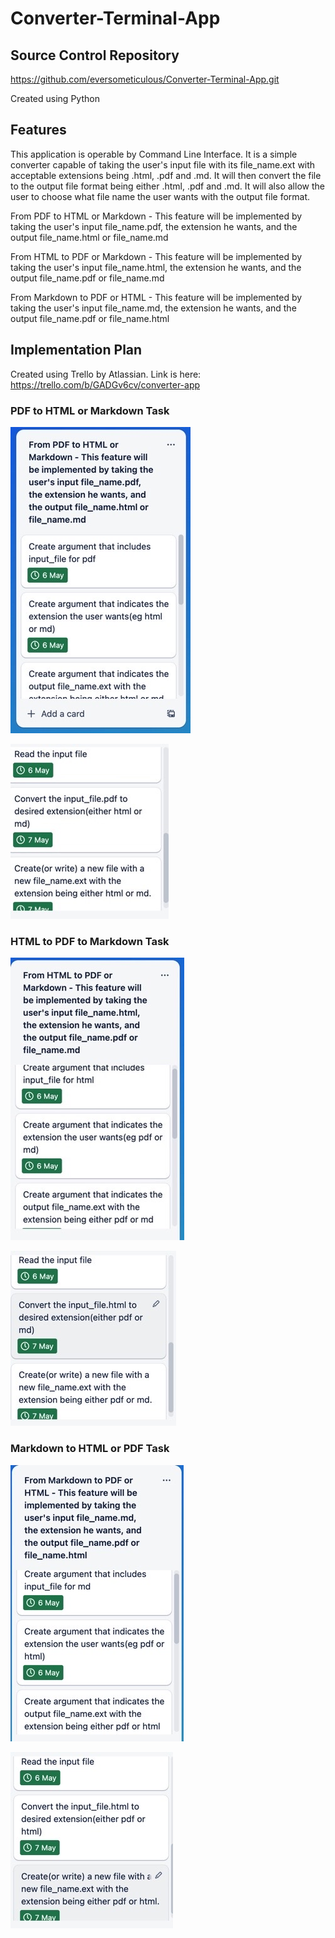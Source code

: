 # Converter-Terminal-App

## Source Control Repository
https://github.com/eversometiculous/Converter-Terminal-App.git

Created using Python

## Features

This application is operable by Command Line Interface. It is a simple converter capable of taking the user's input file with its file_name.ext with acceptable extensions being .html, .pdf and .md. It will then convert the file to the output file format being either .html, .pdf and .md. It will also allow the user to choose what file name the user wants with the output file format.

From PDF to HTML or Markdown - This feature will be implemented by taking the user's input file_name.pdf, the extension he wants, and the output file_name.html or file_name.md

From HTML to PDF or Markdown - This feature will be implemented by taking the user's input file_name.html, the extension he wants, and the output file_name.pdf or file_name.md

From Markdown to PDF or HTML - This feature will be implemented by taking the user's input file_name.md, the extension he wants, and the output file_name.pdf or file_name.html

## Implementation Plan

Created using Trello by Atlassian. Link is here: https://trello.com/b/GADGv6cv/converter-app

### PDF to HTML or Markdown Task

![PDF to HTML or MD Trello Task Part 1](docs/Photo1Trello.jpeg)

![PDF to HTML or MD Trello Task Part 2](docs/Photo2Trello.jpeg)

### HTML to PDF to Markdown Task

![HTML to PDF or MD Trello Task Part 1](docs/Photo3Trello.jpeg)

![HTML to PDF or MD Trello Task Part 2](docs/Photo4Trello.jpeg)

### Markdown to HTML or PDF Task

![MD to HTML or PDF Trello Task Part 1](docs/Photo5Trello.jpeg)

![MD to HTML or PDF Trello Task Part 2](docs/Photo6Trello.jpeg)




